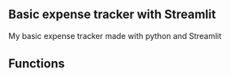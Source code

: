## Basic expense tracker with Streamlit
My basic expense tracker made with python and Streamlit

## Functions 
